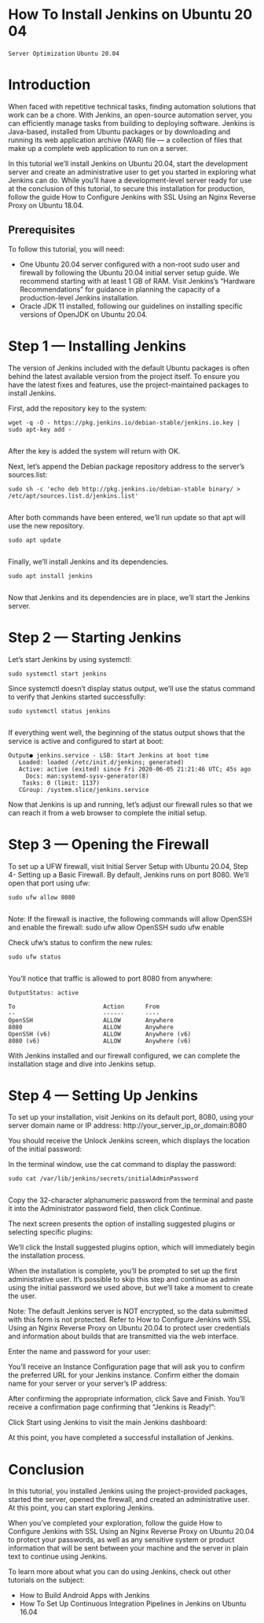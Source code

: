 # How To Install Jenkins on Ubuntu 20 04

```Server Optimization``` ```Ubuntu 20.04```

# Introduction


When faced with repetitive technical tasks, finding automation solutions that work can be a chore. With Jenkins, an open-source automation server, you can efficiently manage tasks from building to deploying software. Jenkins is Java-based, installed from Ubuntu packages or by downloading and running its web application archive (WAR) file — a collection of files that make up a complete web application to run on a server.


In this tutorial we’ll install Jenkins on Ubuntu 20.04, start the development server and create an administrative user to get you started in exploring what Jenkins can do. While you’ll have a development-level server ready for use at the conclusion of this tutorial, to secure this installation for production, follow the guide How to Configure Jenkins with SSL Using an Nginx Reverse Proxy on Ubuntu 18.04.


## Prerequisites


To follow this tutorial, you will need:


- One Ubuntu 20.04 server configured with a non-root sudo user and firewall by following the Ubuntu 20.04 initial server setup guide. We recommend starting with at least 1 GB of RAM. Visit Jenkins’s “Hardware Recommendations” for guidance in planning the capacity of a production-level Jenkins installation.
- Oracle JDK 11 installed, following our guidelines on installing specific versions of OpenJDK on Ubuntu 20.04.

# Step 1 — Installing Jenkins


The version of Jenkins included with the default Ubuntu packages is often behind the latest available version from the project itself. To ensure you have the latest fixes and features, use the project-maintained packages to install Jenkins.


First, add the repository key to the system:


```
wget -q -O - https://pkg.jenkins.io/debian-stable/jenkins.io.key | sudo apt-key add -


```


After the key is added the system will return with OK.


Next, let’s append the Debian package repository address to the server’s sources.list:


```
sudo sh -c 'echo deb http://pkg.jenkins.io/debian-stable binary/ > /etc/apt/sources.list.d/jenkins.list'


```


After both commands have been entered, we’ll run update so that apt will use the new repository.


```
sudo apt update


```


Finally, we’ll install Jenkins and its dependencies.


```
sudo apt install jenkins


```


Now that Jenkins and its dependencies are in place, we’ll start the Jenkins server.


# Step 2 — Starting Jenkins


Let’s start Jenkins by using systemctl:


```
sudo systemctl start jenkins

```


Since systemctl doesn’t display status output, we’ll use the status command to verify that Jenkins started successfully:


```
sudo systemctl status jenkins


```


If everything went well, the beginning of the status output shows that the service is active and configured to start at boot:


```
Output● jenkins.service - LSB: Start Jenkins at boot time
   Loaded: loaded (/etc/init.d/jenkins; generated)
   Active: active (exited) since Fri 2020-06-05 21:21:46 UTC; 45s ago
     Docs: man:systemd-sysv-generator(8)
    Tasks: 0 (limit: 1137)
   CGroup: /system.slice/jenkins.service

```


Now that Jenkins is up and running, let’s adjust our firewall rules so that we can reach it from a web browser to complete the initial setup.


# Step 3 — Opening the Firewall


To set up a UFW firewall, visit Initial Server Setup with Ubuntu 20.04, Step 4- Setting up a Basic Firewall. By default, Jenkins runs on port 8080. We’ll open that port using ufw:


```
sudo ufw allow 8080


```



Note: If the firewall is inactive, the following commands will allow OpenSSH and enable the firewall:
sudo ufw allow OpenSSH
sudo ufw enable



Check ufw’s status to confirm the new rules:


```
sudo ufw status


```


You’ll notice that traffic is allowed to port 8080 from anywhere:


```
OutputStatus: active

To                         Action      From
--                         ------      ----
OpenSSH                    ALLOW       Anywhere
8080                       ALLOW       Anywhere
OpenSSH (v6)               ALLOW       Anywhere (v6)
8080 (v6)                  ALLOW       Anywhere (v6)

```


With Jenkins installed and our firewall configured, we can complete the installation stage and dive into Jenkins setup.


# Step 4 — Setting Up Jenkins


To set up your installation, visit Jenkins on its default port, 8080, using your server domain name or IP address: http://your_server_ip_or_domain:8080


You should receive the Unlock Jenkins screen, which displays the location of the initial password:





In the terminal window, use the cat command to display the password:


```
sudo cat /var/lib/jenkins/secrets/initialAdminPassword


```


Copy the 32-character alphanumeric password from the terminal and paste it into the Administrator password field, then click Continue.


The next screen presents the option of installing suggested plugins or selecting specific plugins:





We’ll click the Install suggested plugins option, which will immediately begin the installation process.





When the installation is complete, you’ll be prompted to set up the first administrative user. It’s possible to skip this step and continue as admin using the initial password we used above, but we’ll take a moment to create the user.



Note: The default Jenkins server is NOT encrypted, so the data submitted with this form is not protected. Refer to How to Configure Jenkins with SSL Using an Nginx Reverse Proxy on Ubuntu 20.04 to protect user credentials and information about builds that are transmitted via the web interface.




Enter the name and password for your user:





You’ll receive an Instance Configuration page that will ask you to confirm the preferred URL for your Jenkins instance. Confirm either the domain name for your server or your server’s IP address:





After confirming the appropriate information, click Save and Finish. You’ll receive a confirmation page confirming that “Jenkins is Ready!”:





Click Start using Jenkins to visit the main Jenkins dashboard:





At this point, you have completed a successful installation of Jenkins.


# Conclusion


In this tutorial, you installed Jenkins using the project-provided packages, started the server, opened the firewall, and created an administrative user. At this point, you can start exploring Jenkins.


When you’ve completed your exploration, follow the guide How to Configure Jenkins with SSL Using an Nginx Reverse Proxy on Ubuntu 20.04 to protect your passwords, as well as any sensitive system or product information that will be sent between your machine and the server in plain text to continue using Jenkins.


To learn more about what you can do using Jenkins, check out other tutorials on the subject:


- How to Build Android Apps with Jenkins
- How To Set Up Continuous Integration Pipelines in Jenkins on Ubuntu 16.04

